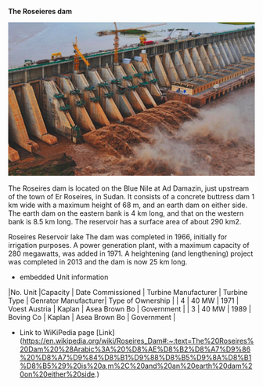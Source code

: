

**The Roseieres dam**

![Roseires Dam Construction of Stage 2](Roseires-Dam-SMEC-1.jpg)

The Roseires dam is located on the Blue Nile at Ad Damazin, just upstream of the town of Er Roseires, in Sudan. 
It consists of a concrete buttress dam 1 km wide with a maximum height of 68 m, and an earth dam on either side. 
The earth dam on the eastern bank is 4 km long, and that on the western bank is 8.5 km long. The reservoir has a surface area of about 290 km2.

Roseires Reservoir lake
The dam was completed in 1966, initially for irrigation purposes. A power generation plant, with a maximum capacity of 280 megawatts, was added in 1971. 
A heightening (and lengthening) project was completed in 2013 and the dam is now 25 km long.

* embedded Unit information 

|No. Unit  |Capacity  | Date Commissioned  | Turbine Manufacturer  | Turbine Type  | Genrator Manufacturer| Type of Ownership |
| 4        |   40 MW  |       1971         |    Voest Austria      |  Kaplan       |      Asea Brown Bo   |    Government     |
| 3        |   40 MW  |       1989         |    Boving Co          |  Kaplan       |     Asea Brown Bo    |     Government    |
 
* Link to WiKiPedia page 
[Link] (https://en.wikipedia.org/wiki/Roseires_Dam#:~:text=The%20Roseires%20Dam%20%28Arabic%3A%20%D8%AE%D8%B2%D8%A7%D9%86%20%D8%A7%D9%84%D8%B1%D9%88%D8%B5%D9%8A%D8%B1%D8%B5%29%20is%20a,m%2C%20and%20an%20earth%20dam%20on%20either%20side.)




